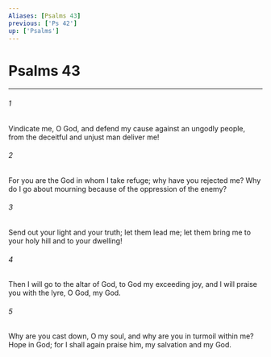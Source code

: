 ```yaml
---
Aliases: [Psalms 43]
previous: ['Ps 42']
up: ['Psalms']
---
```

# Psalms 43

***

 

###### 1 
Vindicate me, O God, and defend my cause 
 against an ungodly people, 
 from the deceitful and unjust man 
 deliver me! 
 
 

###### 2 
For you are the God in whom I take refuge; 
 why have you rejected me? 
 Why do I go about mourning 
 because of the oppression of the enemy?
 
 

###### 3 
Send out your light and your truth; 
 let them lead me; 
 let them bring me to your holy hill 
 and to your dwelling! 
 
 

###### 4 
Then I will go to the altar of God, 
 to God my exceeding joy, 
 and I will praise you with the lyre, 
 O God, my God.
 
 

###### 5 
Why are you cast down, O my soul, 
 and why are you in turmoil within me? 
 Hope in God; for I shall again praise him, 
 my salvation and my God.
 
